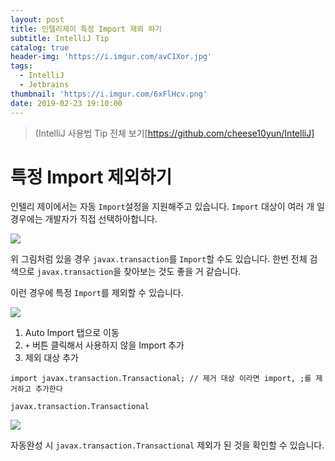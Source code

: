 ```yaml
---
layout: post
title: 인텔리제이 특정 Import 제외 하기
subtitle: IntelliJ Tip
catalog: true
header-img: 'https://i.imgur.com/avC1Xor.jpg'
tags:
  - IntelliJ
  - Jetbrains
thumbnail: 'https://i.imgur.com/6xFlHcv.png'
date: 2019-02-23 19:10:00
---
```

> (IntelliJ 사용법 Tip 전체 보기[https://github.com/cheese10yun/IntelliJ]

# 특정 Import 제외하기

인텔리 제이에서는 자동 `Import`설정을 지원해주고 있습니다. `Import` 대상이 여러 개 일 경우에는 개발자가 직접 선택하아합니다.

![](https://github.com/cheese10yun/IntelliJ/raw/master/assets/import-setting.png)

위 그림처럼 있을 경우 `javax.transaction`를 `Import`할 수도 있습니다. 한번 전체 검색으로 `javax.transaction`을 찾아보는 것도 좋을 거 같습니다.

이런 경우에 특정 `Import`를 제외할 수 있습니다.

![](https://github.com/cheese10yun/IntelliJ/raw/master/assets/import-exclude.png)

1. Auto Import 탭으로 이동
2. `+` 버튼 클릭해서 사용하지 않을 Import 추가
3. 제외 대상 추가

```
import javax.transaction.Transactional; // 제거 대상 이라면 import, ;를 제거하고 추가한다

javax.transaction.Transactional
```

![](https://github.com/cheese10yun/IntelliJ/raw/master/assets/import-result.png)

자동완성 시 `javax.transaction.Transactional` 제외가 된 것을 확인할 수 있습니다.

